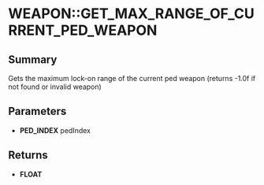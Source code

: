 # WEAPON::GET_MAX_RANGE_OF_CURRENT_PED_WEAPON

## Summary
Gets the maximum lock-on range of the current ped weapon (returns -1.0f if not found or invalid weapon)

## Parameters
* **PED_INDEX** pedIndex

## Returns
* **FLOAT**